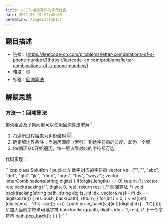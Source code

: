 ```yaml
---
title: LC17-电话号码的字母组合
date: 2021-06-19 22:42:39
permalink: /pages/cf5b1c/
---
```


## 题目描述

- 链接：[https://leetcode-cn.com/problems/letter-combinations-of-a-phone-number/](https://leetcode-cn.com/problems/letter-combinations-of-a-phone-number/)
- 难度：🟡
- 标签：[回溯算法](/pages/bca1c0/)

## 解题思路
### 方法一：回溯算法
排列组合及子集问题可以使用回溯算法求解：
1. 将遍历过程抽象为树形结构
![](https://gitee.com/einsier/pics-bed/raw/master/pics/‎20210‎6‎‎20‎145153.jpg)
2. 确定解边界条件：当遍历深度（索引）到达字符串的长度，即为一个解
3. for循环从0开始遍历，每一层该层对应的字符都可选

代码实现：

<code-group>
<code-block title="C++" active>
```cpp
class Solution {
public:
    // 数字对应的字符串
    vector<string> vs= {"", "", "abc", "def", "ghi", "jkl", "mno", "pqrs", "tuv", "wxyz"};
    vector<string> letterCombinations(string digits) { 
        if(digits.length() == 0) return {};
        vector<string> res;
        backtracking("", digits, 0, res);
        return res;
    }
    /* 回溯算法 */
    void backtracking(string path, string digits, int idx, vector<string>& res) {
        if(idx == digits.size()) {
            res.push_back(path);
            return;
        }
        for(int i = 0; i < vs[(int)(digits[idx] - '0')].size(); ++i) {
            path.push_back(vs[(int)(digits[idx] - '0')][i]);  // 加入当前字符串可选字符
            backtracking(path, digits, idx + 1, res);  // 下一个字符串
            path.pop_back();
        }
    }
};
```
</code-block>
</code-group>
